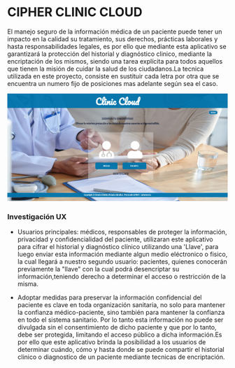 
  # CIPHER CLINIC CLOUD

  El manejo seguro de la información médica de un paciente puede tener un impacto en la calidad su tratamiento, sus derechos, prácticas laborales y hasta responsabilidades legales, es por ello que mediante esta aplicativo se garantizará la protección del historial y diagnóstico clinico, mediante la encriptación de los mismos, siendo una tarea explícita para todos aquellos que tienen la misión de cuidar la salud de los ciudadanos.La tecnica utilizada en este proyecto, consiste en sustituir cada letra por otra que se encuentra un numero fijo de posiciones mas adelante según sea el caso.

  ![portada](/src/img-portada.png)

  ###   Investigación UX

  * Usuarios principales: médicos, responsables de proteger la información, privacidad y confidencialidad del paciente, utilizaran este aplicativo para cifrar el historial y diagnóstico clínico utilizando una 'Llave', para luego enviar esta información mediante algun medio eléctronico o fisico, la cual llegará a nuestro segundo usuario: pacientes, quienes conocerán previamente la "llave" con la cual podrá desencriptar su información,teniendo derecho a determinar el acceso o restricción de la misma.

  * Adoptar medidas para preservar la información confidencial del paciente es clave en toda organización sanitaria, no solo para mantener la confianza médico-paciente, sino también para mantener la confianza en todo el sistema sanitario. Por lo tanto esta información no puede ser divulgada sin el consentimiento de dicho paciente y que por lo tanto, debe ser protegida, limitando el acceso público a dicha información.Es por ello que este aplicativo brinda la posibilidad a los usuarios de determinar cuándo, cómo y hasta donde se puede compartir el historial clinico o diagnostico de un paciente mediante tecnicas de encriptación.